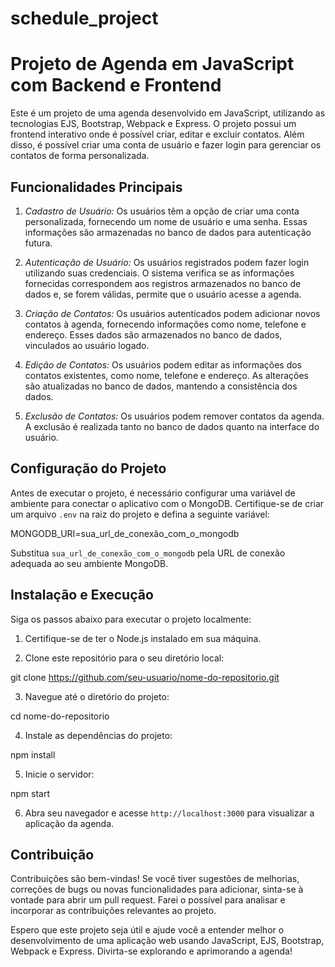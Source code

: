 # schedule_project

# Projeto de Agenda em JavaScript com Backend e Frontend

Este é um projeto de uma agenda desenvolvido em JavaScript, utilizando as tecnologias EJS, Bootstrap, Webpack e Express. O projeto possui um frontend interativo onde é possível criar, editar e excluir contatos. Além disso, é possível criar uma conta de usuário e fazer login para gerenciar os contatos de forma personalizada.

## Funcionalidades Principais

1. *Cadastro de Usuário:* Os usuários têm a opção de criar uma conta personalizada, fornecendo um nome de usuário e uma senha. Essas informações são armazenadas no banco de dados para autenticação futura.

2. *Autenticação de Usuário:* Os usuários registrados podem fazer login utilizando suas credenciais. O sistema verifica se as informações fornecidas correspondem aos registros armazenados no banco de dados e, se forem válidas, permite que o usuário acesse a agenda.

3. *Criação de Contatos:* Os usuários autenticados podem adicionar novos contatos à agenda, fornecendo informações como nome, telefone e endereço. Esses dados são armazenados no banco de dados, vinculados ao usuário logado.

4. *Edição de Contatos:* Os usuários podem editar as informações dos contatos existentes, como nome, telefone e endereço. As alterações são atualizadas no banco de dados, mantendo a consistência dos dados.

5. *Exclusão de Contatos:* Os usuários podem remover contatos da agenda. A exclusão é realizada tanto no banco de dados quanto na interface do usuário.

## Configuração do Projeto

Antes de executar o projeto, é necessário configurar uma variável de ambiente para conectar o aplicativo com o MongoDB. Certifique-se de criar um arquivo `.env` na raiz do projeto e defina a seguinte variável:


MONGODB_URI=sua_url_de_conexão_com_o_mongodb


Substitua `sua_url_de_conexão_com_o_mongodb` pela URL de conexão adequada ao seu ambiente MongoDB.

## Instalação e Execução

Siga os passos abaixo para executar o projeto localmente:

1. Certifique-se de ter o Node.js instalado em sua máquina.

2. Clone este repositório para o seu diretório local:


git clone https://github.com/seu-usuario/nome-do-repositorio.git


3. Navegue até o diretório do projeto:


cd nome-do-repositorio


4. Instale as dependências do projeto:


npm install


5. Inicie o servidor:


npm start


6. Abra seu navegador e acesse `http://localhost:3000` para visualizar a aplicação da agenda.

## Contribuição

Contribuições são bem-vindas! Se você tiver sugestões de melhorias, correções de bugs ou novas funcionalidades para adicionar, sinta-se à vontade para abrir um pull request. Farei o possível para analisar e incorporar as contribuições relevantes ao projeto.

Espero que este projeto seja útil e ajude você a entender melhor o desenvolvimento de uma aplicação web usando JavaScript, EJS, Bootstrap, Webpack e Express. Divirta-se explorando e aprimorando a agenda!
